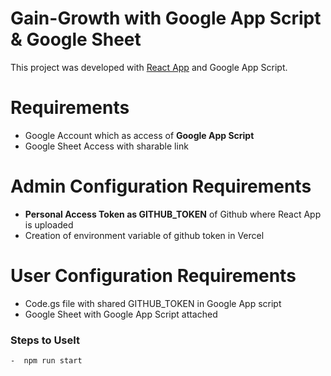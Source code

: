 # Gain-Growth with Google App Script & Google Sheet

This project was developed with [React App](https://github.com/Hena-123/gain-growth) and Google App Script.

# Requirements
- Google Account which as access of **Google App Script**
- Google Sheet Access with sharable link

# Admin Configuration Requirements
- **Personal Access Token as GITHUB_TOKEN** of Github where React App is uploaded
- Creation of environment variable of github token in Vercel

# User Configuration Requirements
- Code.gs file with shared GITHUB_TOKEN in Google App script
- Google Sheet with Google App Script attached

### Steps to UseIt
    -  npm run start